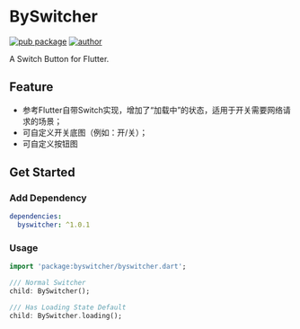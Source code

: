 # BySwitcher
[![pub package](https://img.shields.io/badge/pub-v1.0.1-brightgreen?style=flat&logo=flutter)](https://pub.dev/packages/byswitcher) 
[![author](https://img.shields.io/badge/author-:byk-4189d5?style=flat&logo=github)](https://github.com/bluesofy)

A Switch Button for Flutter.

## Feature
- 参考Flutter自带Switch实现，增加了“加载中”的状态，适用于开关需要网络请求的场景；
- 可自定义开关底图（例如：开/关）；
- 可自定义按钮图

## Get Started
### Add Dependency
```yaml
dependencies:
  byswitcher: ^1.0.1
```

### Usage
```dart
import 'package:byswitcher/byswitcher.dart';

/// Normal Switcher
child: BySwitcher();

/// Has Loading State Default 
child: BySwitcher.loading();
```

